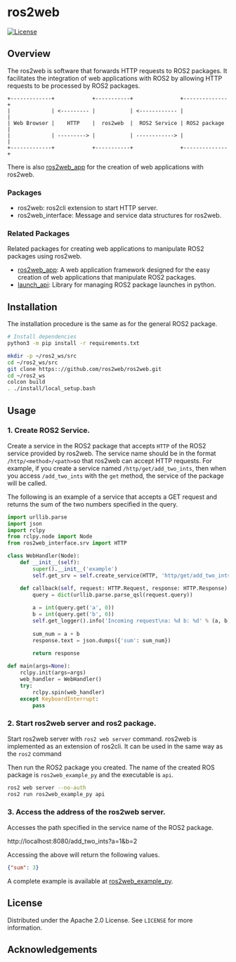 # ros2web

[![License](https://img.shields.io/badge/License-Apache_2.0-blue.svg)](https://opensource.org/licenses/Apache-2.0)

## Overview

The ros2web is software that forwards HTTP requests to ROS2 packages.
It facilitates the integration of web applications with 
ROS2 by allowing HTTP requests to be processed by ROS2 packages.


```text
+-------------+            +-----------+               +--------------+
|             | <--------- |           | <------------ |              |
| Web Browser |    HTTP    |  ros2web  |  ROS2 Service | ROS2 package |
|             | ---------> |           | ------------> |              |
+-------------+            +-----------+               +--------------+
```

There is also [ros2web_app](ros2web_ap) for the creation of web applications with ros2web.

### Packages

- ros2web: ros2cli extension to start HTTP server.
- ros2web_interface: Message and service data structures for ros2web.


### Related Packages

Related packages for creating web applications to manipulate ROS2 packages using ros2web.

- [ros2web_app](ros2web_app): A web application framework designed for the easy creation of
  web applications that manipulate ROS2 packages.
- [launch_api](launch_api): Library for managing ROS2 package launches in python.


## Installation

The installation procedure is the same as for the general ROS2 package.

```bash
# Install dependencies
python3 -m pip install -r requirements.txt 

mkdir -p ~/ros2_ws/src
cd ~/ros2_ws/src
git clone https:://github.com/ros2web/ros2web.git
cd ~/ros2_ws
colcon build
. ./install/local_setup.bash
```

## Usage

### 1. Create ROS2 Service.
Create a service in the ROS2 package that accepts `HTTP` of the ROS2 service provided by ros2web.
The service name should be in the format `/http/<method>/<path>`so that ros2web can accept HTTP requests.
For example, if you create a service named `/http/get/add_two_ints`, then when you access `/add_two_ints` with the `get`
method, the service of the package will be called.

The following is an example of a service that accepts a
GET request and returns the sum of the two numbers specified in the query.

```python
import urllib.parse
import json
import rclpy
from rclpy.node import Node
from ros2web_interface.srv import HTTP

class WebHandler(Node):
    def __init__(self):
        super().__init__('example')
        self.get_srv = self.create_service(HTTP, 'http/get/add_two_ints', self.callback)

    def callback(self, request: HTTP.Request, response: HTTP.Response):
        query = dict(urllib.parse.parse_qsl(request.query))
        
        a = int(query.get('a', 0))
        b = int(query.get('b', 0))
        self.get_logger().info('Incoming request\na: %d b: %d' % (a, b))
        
        sum_num = a + b
        response.text = json.dumps({'sum': sum_num})

        return response
    
def main(args=None):
    rclpy.init(args=args)
    web_handler = WebHandler()
    try:
        rclpy.spin(web_handler)
    except KeyboardInterrupt:
        pass
```

### 2. Start ros2web server and ros2 package.
Start ros2web server with `ros2 web server` command.
ros2web is implemented as an extension of ros2cli. It can be used in the same way as the `ros2` command

Then run the ROS2 package you created.
The name of the created ROS package is `ros2web_example_py` and the executable is `api`.

```bash
ros2 web server --no-auth
ros2 run ros2web_example_py api
```

### 3. Access the address of the ros2web server.

Accesses the path specified in the service name of the ROS2 package.

http://localhost:8080/add_two_ints?a=1&b=2

Accessing the above will return the following values.
```json
{"sum": 3}
```

A complete example is available at [ros2web_example_py]().

## License

Distributed under the Apache 2.0 License. See `LICENSE` for more information.

## Acknowledgements

